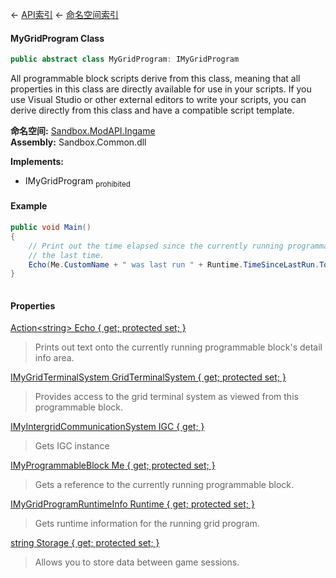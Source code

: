 ← [API索引](Api-Index) ← [命名空间索引](Namespace-Index)

#### MyGridProgram Class

```csharp
public abstract class MyGridProgram: IMyGridProgram
```

All programmable block scripts derive from this class, meaning that all properties in this class are directly available for use in your scripts. If you use Visual Studio or other external editors to write your scripts, you can derive directly from this class and have a compatible script template.

**命名空间:** [Sandbox.ModAPI.Ingame](Sandbox.ModAPI.Ingame)  
**Assembly:** Sandbox.Common.dll

**Implements:**  
* IMyGridProgram <sub>prohibited</sub>

#### Example

```csharp  
public void Main()  
{  
    // Print out the time elapsed since the currently running programmable block was run  
    // the last time.  
    Echo(Me.CustomName + " was last run " + Runtime.TimeSinceLastRun.TotalSeconds + " seconds ago.");  
}  
  
```

#### Properties

[Action&lt;string&gt; Echo { get; protected set; }](Sandbox.ModAPI.Ingame.MyGridProgram.Echo)

> Prints out text onto the currently running programmable block's detail info area.

[IMyGridTerminalSystem GridTerminalSystem { get; protected set; }](Sandbox.ModAPI.Ingame.MyGridProgram.GridTerminalSystem)

> Provides access to the grid terminal system as viewed from this programmable block.

[IMyIntergridCommunicationSystem IGC { get; }](Sandbox.ModAPI.Ingame.MyGridProgram.IGC)

> Gets IGC instance

[IMyProgrammableBlock Me { get; protected set; }](Sandbox.ModAPI.Ingame.MyGridProgram.Me)

> Gets a reference to the currently running programmable block.

[IMyGridProgramRuntimeInfo Runtime { get; protected set; }](Sandbox.ModAPI.Ingame.MyGridProgram.Runtime)

> Gets runtime information for the running grid program.

[string Storage { get; protected set; }](Sandbox.ModAPI.Ingame.MyGridProgram.Storage)

> Allows you to store data between game sessions.

